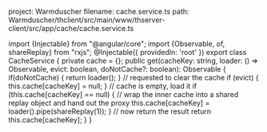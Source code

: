 project: Warmduscher
filename: cache.service.ts
path: Warmduscher/thclient/src/main/www/thserver-client/src/app/cache/cache.service.ts

import {Injectable} from "@angular/core";
import {Observable, of, shareReplay} from "rxjs";
@Injectable({
  providedIn: 'root'
})
export class CacheService {
  private cache = {};
  public get(cacheKey: string, loader: () => Observable<any>, evict: boolean, doNotCache?: boolean): Observable<any> {
    if(doNotCache) {
      return loader();
    }
    // requested to clear the cache
    if (evict) {
      this.cache[cacheKey] = null;
    }
    // cache is empty, load it
    if (this.cache[cacheKey] == null) {
      // wrap the inner cache into a shared replay object and hand out the proxy
      this.cache[cacheKey] = loader().pipe(shareReplay(1));
    }
    // now return the result
    return this.cache[cacheKey];
  }
}